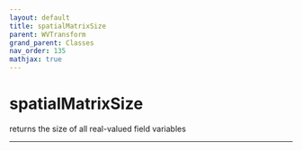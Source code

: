 ```yaml
---
layout: default
title: spatialMatrixSize
parent: WVTransform
grand_parent: Classes
nav_order: 135
mathjax: true
---
```


#  spatialMatrixSize

returns the size of all real-valued field variables


---

